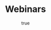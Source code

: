 ---
author:
  name: SmartWinnr
  email: contact@smartwinnr.com
description: 'Jobs'
keywords: ["contact-us", "linux", "how to"]
license: '[CC BY-ND 4.0](https://creativecommons.org/licenses/by-nd/4.0)'
published: 2017-04-14
title: Webinars
type: ml_layout
layout: ml_layout
---
